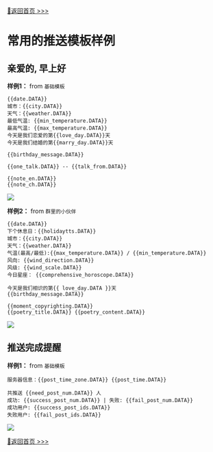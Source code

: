 [📌返回首页 >>>](../../README.md)

# 常用的推送模板样例

## 亲爱的, 早上好

**样例1：** from `基础模板`

```
{{date.DATA}} 
城市：{{city.DATA}} 
天气：{{weather.DATA}} 
最低气温: {{min_temperature.DATA}} 
最高气温: {{max_temperature.DATA}} 
今天是我们恋爱的第{{love_day.DATA}}天
今天是我们结婚的第{{marry_day.DATA}}天

{{birthday_message.DATA}}

{{one_talk.DATA}} -- {{talk_from.DATA}}

{{note_en.DATA}} 
{{note_ch.DATA}}
```

![](../img/run-img.jpg)

**样例2：** from `群里的小伙伴`

```
{{date.DATA}} 
下个休息日：{{holidaytts.DATA}} 
城市：{{city.DATA}} 
天气：{{weather.DATA}} 
气温(最高/最低):{{max_temperature.DATA}} / {{min_temperature.DATA}} 
风向: {{wind_direction.DATA}} 
风级: {{wind_scale.DATA}} 
今日星座： {{comprehensive_horoscope.DATA}} 

今天是我们相识的第{{ love_day.DATA }}天 
{{birthday_message.DATA}} 

{{moment_copyrighting.DATA}} 
{{poetry_title.DATA}} {{poetry_content.DATA}}
```
![](../img/exp-model/modal01.png)


## 推送完成提醒

**样例1：** from `基础模板`

```
服务器信息：{{post_time_zone.DATA}} {{post_time.DATA}}

共推送 {{need_post_num.DATA}} 人
成功: {{success_post_num.DATA}} | 失败: {{fail_post_num.DATA}}
成功用户: {{success_post_ids.DATA}}
失败用户: {{fail_post_ids.DATA}}
```

![](../img/run-img-2.jpg)

[📌返回首页 >>>](../../README.md)